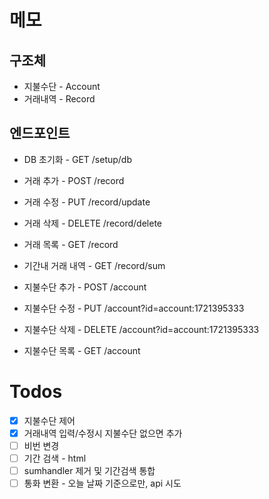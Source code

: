 # 메모

## 구조체
* 지불수단 - Account
* 거래내역 - Record

## 엔드포인트
* DB 초기화 - GET /setup/db

* 거래 추가 - POST /record
* 거래 수정 - PUT /record/update
* 거래 삭제 - DELETE /record/delete
* 거래 목록 - GET /record
* 기간내 거래 내역 - GET /record/sum

* 지불수단 추가 - POST /account
* 지불수단 수정 - PUT /account?id=account:1721395333
* 지불수단 삭제 - DELETE /account?id=account:1721395333
* 지불수단 목록 - GET /account


# Todos
* [x] 지불수단 제어
* [x] 거래내역 입력/수정시 지불수단 없으면 추가
* [ ] 비번 변경
* [ ] 기간 검색 - html
* [ ] sumhandler 제거 및 기간검색 통합
* [ ] 통화 변환 - 오늘 날짜 기준으로만, api 시도